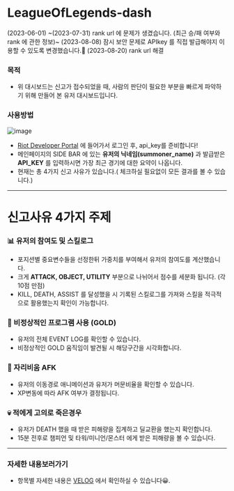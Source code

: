 # LeagueOfLegends-dash

(2023-06-01) 
~(2023-07-31) rank url 에 문제가 생겼습니다. (최근 승/패 여부와 rank 에 관한 정보)~ 
(2023-08-08) 잠시 보안 문제로 APIkey 를 직접 발급해야지 이용할 수 있도록 변경했습니다.🥹
(2023-08-20) rank url 해결

### 목적  
- 위 대시보드는 신고가 접수되었을 때, 사람의 판단이 필요한 부분을 빠르게 파악하기 위해 만들어 본 유저 대시보드입니다.

### 사용방법


![image](https://github.com/KGochae/LeagueOfLegends-dash/assets/86241587/f152ee3e-db0a-4966-9389-7e24d9bd0ca6)

- [Riot Developer Portal](https://developer.riotgames.com/) 에 들어가서 로그인 후, api_key를 준비합니다!
- 메인페이지의 SIDE BAR 에 있는 **유저의 닉네임(summoner_name)** 과 발급받은 **API_KEY** 를 입력하시면 가장 최근 경기에 대한 요약이 나옵니다.
- 현재는 총 4가지 신고 사유가 있습니다.( 체크하실 필요없이 모든 결과를 볼 수 있습니다.)

----
# 신고사유 4가지 주제

### 📊 유저의 참여도 및 스킬로그
- 포지션별 중요변수들을 선정한뒤 가중치를 부여해서 유저의 참여도를 계산했습니다. 
- 크게 **ATTACK, OBJECT, UTILITY** 부분으로 나뉘어서 점수를 세분화 됩니다. (각 10점 만점)
- KILL, DEATH, ASSIST 를 달성했을 시 기록된 스킬로그를 가져와 스킬을 적극적으로 활용했는지 확인이 가능합니다.

### 👻 비정상적인 프로그램 사용 (GOLD)
- 유저의 전체 EVENT LOG를 확인할 수 있습니다.
- 비정상적인 GOLD 움직임이 발견될 시 해당구간을 시각화합니다.

### 🥲 자리비움 AFK
- 유저의 이동경로 애니메이션과 유저가 머문비율을 확인할 수 있습니다.
- XP변동에 따라 AFK 여부가 결정됩니다.

### 💀 적에게 고의로 죽은경우
- 유저가 DEATH 했을 때 받은 피해량을 집계하고 딜교환을 했는지 확인합니다.
- 15분 전후로 챔피언 및 타워/미니언/몬스터 에게 받은 피해량을 볼 수 있습니다.
---

### 자세한 내용보러가기
- 항목별 자세한 내용은 [VELOG](https://velog.io/@liveandletlive/series/RIOT-API) 에서 확인하실 수 있습니다😀.
